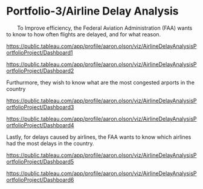 # Portfolio-3/Airline Delay Analysis

&ensp;&thinsp;&ensp;&thinsp;&ensp;&thinsp;To Improve efficiency, the Federal Aviation Administration (FAA) wants to know to how often flights are delayed, and for what reason.

https://public.tableau.com/app/profile/aaron.olson/viz/AirlineDelayAnalysisPortfolioProject/Dashboard1

https://public.tableau.com/app/profile/aaron.olson/viz/AirlineDelayAnalysisPortfolioProject/Dashboard2

Furthurmore, they wish to know what are the most congested arports in the country

https://public.tableau.com/app/profile/aaron.olson/viz/AirlineDelayAnalysisPortfolioProject/Dashboard3

https://public.tableau.com/app/profile/aaron.olson/viz/AirlineDelayAnalysisPortfolioProject/Dashboard4

Lastly, for delays caused by airlines, the FAA wants to know which airlines had the most delays in the country.

https://public.tableau.com/app/profile/aaron.olson/viz/AirlineDelayAnalysisPortfolioProject/Dashboard5

https://public.tableau.com/app/profile/aaron.olson/viz/AirlineDelayAnalysisPortfolioProject/Dashboard6

